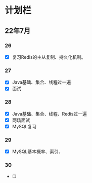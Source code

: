 # 计划栏

## 22年7月

### 26

- [x] 复习Redis的主从复制、持久化机制。

### 27

- [x] Java基础、集合、线程过一遍
- [x] 面试

### 28

- [x] Java基础、集合、线程、Redis过一遍
- [x] 两场面试
- [x] MySQL复习

### 29

- [x] MySQL基本概率、索引、

### 30

- [ ] 
